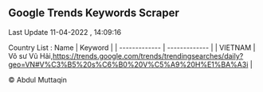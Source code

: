 

## Google Trends Keywords Scraper 
 
Last Update 11-04-2022 , 14:09:16

Country List :
 Name  | Keyword |
| ------------- | ------------- |
| VIETNAM | Võ sư Vũ Hải,https://trends.google.com/trends/trendingsearches/daily?geo=VN#V%C3%B5%20s%C6%B0%20V%C5%A9%20H%E1%BA%A3i |



© Abdul Muttaqin 
